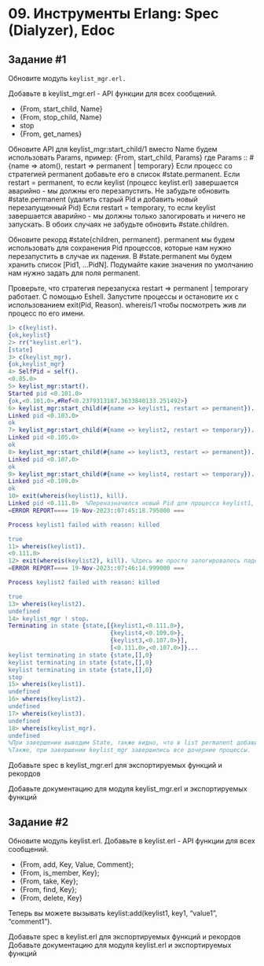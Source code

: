 # 09. Инструменты Erlang: Spec (Dialyzer), Edoc
## Задание \#1
Обновите модуль `keylist_mgr.erl.`

Добавьте в keylist_mgr.erl - API функции для всех сообщений.
-  {From, start_child, Name}
-  {From, stop_child, Name}
-  stop
-  {From, get_names}

Обновите API для keylist_mgr:start_child/1 вместо Name будем использовать Params, пример:
{From, start_child, Params}
где Params :: #{name => atom(), restart => permanent | temporary}
Если процесс со стратегией permanent добавьте его в список #state.permanent.
Если restart = permanent, то если keylist (процесс keylist.erl) завершается аварийно - мы должны его перезапустить. Не забудьте обновить #state.permanent (удалить старый Pid и добавить новый перезапущенный Pid)
Если restart = temporary, то если keylist завершается аварийно - мы должны только залогировать и ничего не запускать.
В обоих случаях не забудьте обновить #state.children.

Обновите рекорд #state{children, permanent}. permanent мы будем использовать для сохранения Pid процессов, которые нам нужно перезапустить в случае их падения.  В #state.permanent мы будем хранить список [Pid1, …PidN]. Подумайте какие значения по умолчанию нам нужно задать для поля permanent.

Проверьте, что стратегия перезапуска restart => permanent | temporary работает. С помощью Eshell. Запустите процессы и остановите их с использованием exit(Pid, Reason). whereis/1 чтобы посмотреть жив ли процесс по его имени.
```erlang
1> c(keylist).
{ok,keylist}
2> rr("keylist.erl").
[state]
3> c(keylist_mgr).
{ok,keylist_mgr}
4> SelfPid = self().
<0.85.0>
5> keylist_mgr:start().
Started pid <0.101.0>
{ok,<0.101.0>,#Ref<0.2379313187.3633840133.251492>}
6> keylist_mgr:start_child(#{name => keylist1, restart => permanent}).
Linked pid <0.103.0>
ok
7> keylist_mgr:start_child(#{name => keylist2, restart => temporary}).
Linked pid <0.105.0>
ok
8> keylist_mgr:start_child(#{name => keylist3, restart => permanent}).
Linked pid <0.107.0>
ok
9> keylist_mgr:start_child(#{name => keylist4, restart => temporary}).
Linked pid <0.109.0>
ok
10> exit(whereis(keylist1), kill).
Linked pid <0.111.0>  %Переназначился новый Pid для процесса keylist1, входным параметром restart в мапе был permanent.
=ERROR REPORT==== 19-Nov-2023::07:45:18.795000 ===

Process keylist1 failed with reason: killed

true
11> whereis(keylist1).
<0.111.0>
12> exit(whereis(keylist2), kill). %Здесь же просто залогировалось падение процесса и он завершился.
=ERROR REPORT==== 19-Nov-2023::07:46:14.999000 ===

Process keylist2 failed with reason: killed

true
13> whereis(keylist2).
undefined
14> keylist_mgr ! stop.
Terminating in state {state,[{keylist1,<0.111.0>},
                             {keylist4,<0.109.0>},
                             {keylist3,<0.107.0>}],
                             [<0.111.0>,<0.107.0>]}...
keylist terminating in state {state,[],0}
keylist terminating in state {state,[],0}
keylist terminating in state {state,[],0}
stop
15> whereis(keylist1).
undefined
16> whereis(keylist2).
undefined
17> whereis(keylist3).
undefined
18> whereis(keylist_mgr).
undefined
%При завершении выводим State, также видно, что в list permanent добавились Pid(ы) и процессу keylist1 назначен новый идентификатор.
%Также, при завершении keylist_mgr завершились все дочерние процессы.
```
Добавьте spec в keylist_mgr.erl для экспортируемых функций и рекордов

Добавьте документацию для модуля keylist_mgr.erl и экспортируемых функций

## Задание \#2
Обновите модуль keylist.erl.
Добавьте в keylist.erl - API функции для всех сообщений.
- {From, add, Key, Value, Comment};
- {From, is_member, Key};
- {From, take, Key};
- {From, find, Key};
- {From, delete, Key}

Теперь вы можете вызывать keylist:add(keylist1, key1, “value1”, “comment1”).

Добавьте spec в keylist.erl для экспортируемых функций и рекордов
Добавьте документацию для модуля keylist.erl и экспортируемых функций
